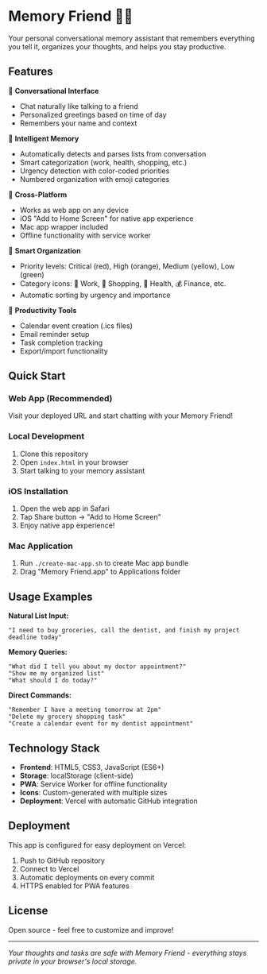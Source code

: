 # Memory Friend 🧠✨

Your personal conversational memory assistant that remembers everything you tell it, organizes your thoughts, and helps you stay productive.

## Features

🤖 **Conversational Interface**
- Chat naturally like talking to a friend
- Personalized greetings based on time of day
- Remembers your name and context

🧠 **Intelligent Memory**
- Automatically detects and parses lists from conversation
- Smart categorization (work, health, shopping, etc.)
- Urgency detection with color-coded priorities
- Numbered organization with emoji categories

📱 **Cross-Platform**
- Works as web app on any device
- iOS "Add to Home Screen" for native app experience
- Mac app wrapper included
- Offline functionality with service worker

🎯 **Smart Organization**
- Priority levels: Critical (red), High (orange), Medium (yellow), Low (green)
- Category icons: 💼 Work, 🛒 Shopping, 🏥 Health, 💰 Finance, etc.
- Automatic sorting by urgency and importance

📅 **Productivity Tools**
- Calendar event creation (.ics files)
- Email reminder setup
- Task completion tracking
- Export/import functionality

## Quick Start

### Web App (Recommended)
Visit your deployed URL and start chatting with your Memory Friend!

### Local Development
1. Clone this repository
2. Open `index.html` in your browser
3. Start talking to your memory assistant

### iOS Installation
1. Open the web app in Safari
2. Tap Share button → "Add to Home Screen"
3. Enjoy native app experience!

### Mac Application
1. Run `./create-mac-app.sh` to create Mac app bundle
2. Drag "Memory Friend.app" to Applications folder

## Usage Examples

**Natural List Input:**
```
"I need to buy groceries, call the dentist, and finish my project deadline today"
```

**Memory Queries:**
```
"What did I tell you about my doctor appointment?"
"Show me my organized list"
"What should I do today?"
```

**Direct Commands:**
```
"Remember I have a meeting tomorrow at 2pm"
"Delete my grocery shopping task"
"Create a calendar event for my dentist appointment"
```

## Technology Stack

- **Frontend**: HTML5, CSS3, JavaScript (ES6+)
- **Storage**: localStorage (client-side)
- **PWA**: Service Worker for offline functionality
- **Icons**: Custom-generated with multiple sizes
- **Deployment**: Vercel with automatic GitHub integration

## Deployment

This app is configured for easy deployment on Vercel:

1. Push to GitHub repository
2. Connect to Vercel
3. Automatic deployments on every commit
4. HTTPS enabled for PWA features

## License

Open source - feel free to customize and improve!

---

*Your thoughts and tasks are safe with Memory Friend - everything stays private in your browser's local storage.*